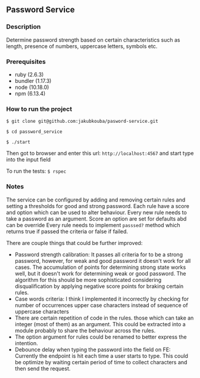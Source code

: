 ## Password Service

### Description
Determine password strength based on certain characteristics such as length, presence of numbers, uppercase letters, symbols etc.

### Prerequisites
- ruby (2.6.3)
- bundler (1.17.3)
- node (10.18.0)
- npm (6.13.4)

### How to run the project

`$ git clone git@github.com:jakubkouba/pasword-service.git`

`$ cd password_service`

`$ ./start`

Then got to browser and enter this url: `http://localhost:4567` and start type into the input field

To run the tests: `$ rspec`


### Notes
The service can be configured by adding and removing certain rules and setting a thresholds for good and strong password.
Each rule have a score and option which can be used to alter behaviour. Every new rule needs to take a password as an argument.
Score an option are set for defaults abd can be override
Every rule needs to implement `passsed?` method which returns true if passed the criteria or false if failed. 

There are couple things that could be further improved:
- Password strength calibration: It passes all criteria for to be a strong password, however, for weak and good password it doesn't work for all cases.
The accumulation of points for determining strong state works well, but it doesn't work for determining weak or good password. The algorithm for this
should be more sophisticated considering disqualification by applying negative score points for braking certain rules. 
- Case words criteria: I think I implemented it incorrectly by checking for number of occurrences upper case characters 
instead of sequence of uppercase characters
- There are certain repetition of code in the rules. those which can take an integer (most of them) as an argument. This could be extracted into a module probably
 to share the behaviour across the rules.
- The option argument for rules could be renamed to better express the intention.
- Debounce delay when typing the password into the field on FE: Currently the endpoint is hit each time a user starts to type.
This could be optimize by waiting certain period of time to collect characters and then send the request.
